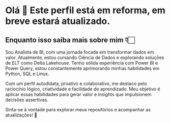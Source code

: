 # Olá 👋 Este perfil está em reforma, em breve estará atualizado.
## Enquanto isso saiba mais sobre mim 👇🏻

Sou Analista de BI, com uma jornada focada em transformar dados em valor.
Atualmente, estou cursando Ciência de Dados e explorando soluções de ELT como Delta Lakehouse. Tenho sólida experiência com Power BI e Power Query, estou constantemente aprimorando minhas habilidades em Python, SQL e Linux.

Com um perfil autodidata, proativo e colaborativo, me destaco pelo raciocínio lógico, criatividade e facilidade de aprendizado. Meu objetivo é aplicar essas habilidades para gerar valor e insights que impulsionem decisões assertivas.

Sinta-se à vontade para explorar meus repositórios e acompanhar as atualizações! 🚀
